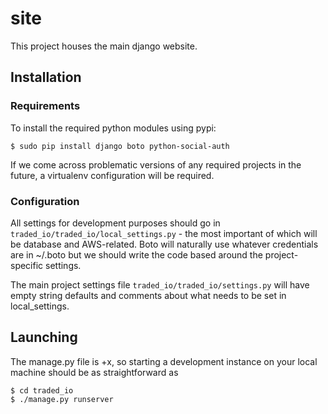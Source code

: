 # site

This project houses the main django website.

## Installation

### Requirements

To install the required python modules using pypi:
    
    $ sudo pip install django boto python-social-auth

If we come across problematic versions of any required projects in the future, a virtualenv configuration will be required.

### Configuration

All settings for development purposes should go in `traded_io/traded_io/local_settings.py` - the most important of which will be database and AWS-related.  Boto will naturally use whatever credentials are in ~/.boto but we should write the code based around the project-specific settings.

The main project settings file `traded_io/traded_io/settings.py` will have empty string defaults and comments about what needs to be set in local_settings.

## Launching

The manage.py file is +x, so starting a development instance on your local machine should be as straightforward as

    $ cd traded_io
    $ ./manage.py runserver
